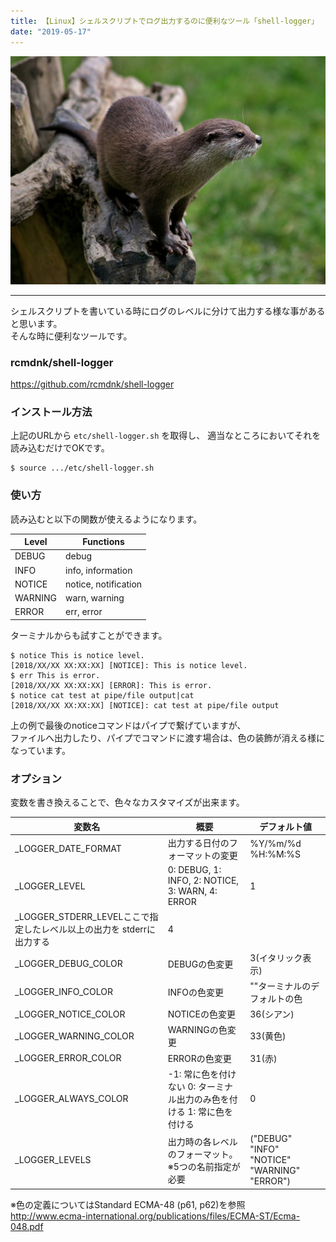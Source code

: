 ```yaml
---
title: 【Linux】シェルスクリプトでログ出力するのに便利なツール「shell-logger」
date: "2019-05-17"
---
```


![Otter](./otter.jpg)  

---

シェルスクリプトを書いている時にログのレベルに分けて出力する様な事があると思います。  
そんな時に便利なツールです。

### rcmdnk/shell-logger  
https://github.com/rcmdnk/shell-logger


### インストール方法

上記のURLから ```etc/shell-logger.sh``` を取得し、
適当なところにおいてそれを読み込むだけでOKです。

```
$ source .../etc/shell-logger.sh
```

### 使い方

読み込むと以下の関数が使えるようになります。


|Level |Functions |
|---|---|
|DEBUG |debug |
|INFO |info, information |
|NOTICE |notice, notification |
|WARNING |warn, warning |
|ERROR |err, error |


ターミナルからも試すことができます。

```
$ notice This is notice level.
[2018/XX/XX XX:XX:XX] [NOTICE]: This is notice level.
$ err This is error.
[2018/XX/XX XX:XX:XX] [ERROR]: This is error.
$ notice cat test at pipe/file output|cat
[2018/XX/XX XX:XX:XX] [NOTICE]: cat test at pipe/file output
```

上の例で最後のnoticeコマンドはパイプで繋げていますが、  
ファイルへ出力したり、パイプでコマンドに渡す場合は、色の装飾が消える様になっています。

### オプション

変数を書き換えることで、色々なカスタマイズが出来ます。

|変数名 |概要 |デフォルト値 |
|---|---|---|
|_LOGGER_DATE_FORMAT |出力する日付のフォーマットの変更 |%Y/%m/%d %H:%M:%S |
|_LOGGER_LEVEL |0: DEBUG, 1: INFO, 2: NOTICE, 3: WARN, 4: ERROR |1 |
|_LOGGER_STDERR_LEVELここで指定したレベル以上の出力を stderrに出力する |4 |
|_LOGGER_DEBUG_COLOR | DEBUGの色変更 |3(イタリック表示) |
|_LOGGER_INFO_COLOR |INFOの色変更 |""ターミナルのデフォルトの色 |
|_LOGGER_NOTICE_COLOR |NOTICEの色変更 |36(シアン) |
|_LOGGER_WARNING_COLOR |WARNINGの色変更 |33(黄色) |
|_LOGGER_ERROR_COLOR |ERRORの色変更 |31(赤) |
|_LOGGER_ALWAYS_COLOR |-1: 常に色を付けない 0: ターミナル出力のみ色を付ける 1: 常に色を付ける |0 |
|_LOGGER_LEVELS |出力時の各レベルのフォーマット。※5つの名前指定が必要 |("DEBUG" "INFO" "NOTICE" "WARNING" "ERROR") |

※色の定義についてはStandard ECMA-48 (p61, p62)を参照  
http://www.ecma-international.org/publications/files/ECMA-ST/Ecma-048.pdf